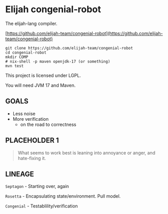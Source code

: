 Elijah congenial-robot
=======================

The elijah-lang compiler.

[https://github.com/elijah-team/congenial-robot](https://github.com/elijah-team/congenial-robot)

```shell
git clone https://github.com/elijah-team/congenial-robot
cd congenial-robot
mkdir COMP
# nix-shell -p maven openjdk-17 (or something)
mvn test
```

This project is licensed under LGPL.

You will need JVM 17 and Maven.


GOALS
------

- Less noise
- More verification
  - on the road to correctness

PLACEHOLDER 1
--------------

> What seems to work best is leaning into annoyance or anger, and hate-fixing it.

LINEAGE
--------

`Septagon` - Starting over, again

`Rosetta` - Encapsulating state/environment. Pull model.

`Congenial` - Testablility/verification 
